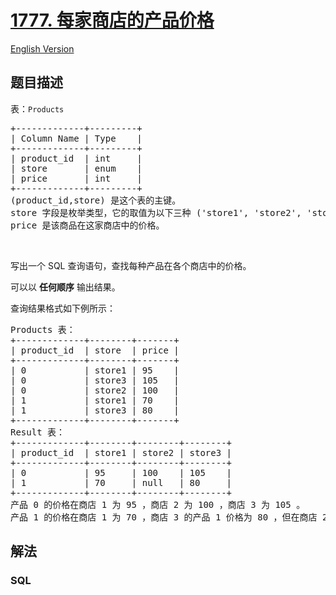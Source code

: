 # [1777. 每家商店的产品价格](https://leetcode.cn/problems/products-price-for-each-store)

[English Version](/solution/1700-1799/1777.Product%27s%20Price%20for%20Each%20Store/README_EN.md)

## 题目描述

<p>表：<code>Products</code></p>

<pre>
+-------------+---------+
| Column Name | Type    |
+-------------+---------+
| product_id  | int     |
| store       | enum    |
| price       | int     |
+-------------+---------+
(product_id,store) 是这个表的主键。
store 字段是枚举类型，它的取值为以下三种 ('store1', 'store2', 'store3') 。
price 是该商品在这家商店中的价格。</pre>

<p> </p>

<p>写出一个 SQL 查询语句，查找每种产品在各个商店中的价格。</p>

<p>可以以 <strong>任何顺序</strong> 输出结果。</p>

<p>查询结果格式如下例所示：</p>

<pre>
Products 表：
+-------------+--------+-------+
| product_id  | store  | price |
+-------------+--------+-------+
| 0           | store1 | 95    |
| 0           | store3 | 105   |
| 0           | store2 | 100   |
| 1           | store1 | 70    |
| 1           | store3 | 80    |
+-------------+--------+-------+
Result 表：
+-------------+--------+--------+--------+
| product_id  | store1 | store2 | store3 |
+-------------+--------+--------+--------+
| 0           | 95     | 100    | 105    |
| 1           | 70     | null   | 80     |
+-------------+--------+--------+--------+
产品 0 的价格在商店 1 为 95 ，商店 2 为 100 ，商店 3 为 105 。
产品 1 的价格在商店 1 为 70 ，商店 3 的产品 1 价格为 80 ，但在商店 2 中没有销售。
</pre>

## 解法

### **SQL**

```sql

```
